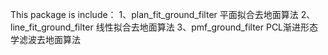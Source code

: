 This package is include：
1、plan_fit_ground_filter  平面拟合去地面算法
2、line_fit_ground_filter  线性拟合去地面算法
3、pmf_ground_filter       PCL渐进形态学滤波去地面算法
